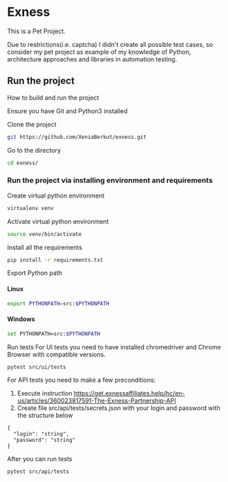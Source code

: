 # Exness
This is a Pet Project.

Due to restrictions(i.e. captcha) I didn't create all possible test cases, so consider
my pet project as example of my knowledge of Python, architecture approaches and libraries in automation testing.
## Run the project
How to build and run the project

Ensure you have Git and Python3 installed
 
Clone the project 
```bash
git https://github.com/XeniaBerkut/exness.git
```
Go to the directory
```bash
cd exness/
```
### Run the project via installing environment and requirements

Create virtual python environment
```bash
virtualenv venv
```
Activate virtual python environment
```bash
source venv/bin/activate
```
Install all the requirements
```bash
pip install -r requirements.txt
```
Export Python path
#### Linux
```bash
export PYTHONPATH=src:$PYTHONPATH

```
#### Windows
```bash
set PYTHONPATH=src:$PYTHONPATH

```
Run tests
For UI tests you need to have installed chromedriver and Chrome Browser with compatible versions. 
```bash
pytest src/ui/tests

```
For API tests you need to make a few preconditions:
1. Execute instruction https://get.exnessaffiliates.help/hc/en-us/articles/360023817591-The-Exness-Partnership-API
2. Create file src/api/tests/secrets.json with your login and password with the structure below

```
{
  "login": "string",
  "password": "string"
}
```
After you can run tests
```bash
pytest src/api/tests

```
